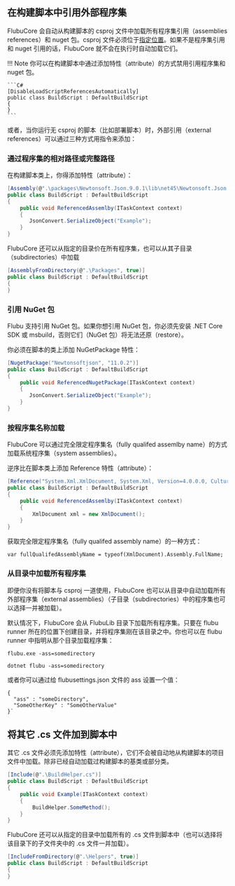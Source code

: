 ## **在构建脚本中引用外部程序集**

FlubuCore 会自动从构建脚本的 csproj 文件中加载所有程序集引用（assemblies references）和 nuget 包。csproj 文件必须位于[指定位置](https://github.com/dotnetcore/FlubuCore/blob/master/src/FlubuCore/Scripting/Analysis/ProjectFileAnalyzer.cs)。如果不是程序集引用和 nuget 引用的话，FlubuCore 就不会在执行时自动加载它们。

!!! Note
	你可以在构建脚本中通过添加特性（attribute）的方式禁用引用程序集和 nuget 包。

	```C#
	[DisableLoadScriptReferencesAutomatically]
	public class BuildScript : DefaultBuildScript
	{
	}
	```

或者，当你运行无 csproj 的脚本（比如部署脚本）时，外部引用（external references）可以通过三种方式用指令来添加：

<a name="By-assembly-relative-or-full-path"></a>

### **通过程序集的相对路径或完整路径**

在构建脚本类上，你得添加特性（attribute）：

```C#
[Assembly(@".\packages\Newtonsoft.Json.9.0.1\lib\net45\Newtonsoft.Json.dll")]
public class BuildScript : DefaultBuildScript
{
    public void ReferencedAssemlby(ITaskContext context)
    {
       JsonConvert.SerializeObject("Example");
    }
}
```

FlubuCore 还可以从指定的目录价在所有程序集，也可以从其子目录（subdirectories）中加载

```C#
[AssemblyFromDirectory(@".\Packages", true)]
public class BuildScript : DefaultBuildScript
{
}
```

<a name="Referencing-nuget-packages"></a>

### **引用 NuGet 包**

Flubu 支持引用 NuGet 包。如果你想引用 NuGet 包，你必须先安装 .NET Core SDK 或 msbuild，否则它们（NuGet 包）将无法还原（restore）。

你必须在脚本的类上添加 NuGetPackage 特性：

```C#
[NugetPackage("Newtonsoftjson", "11.0.2")]
public class BuildScript : DefaultBuildScript
{
    public void ReferencedNugetPackage(ITaskContext context)
    {
       JsonConvert.SerializeObject("Example");
    }
}
```

<a name="Load-assembly-by-assembly-full-name"></a>

### **按程序集名称加载**

FlubuCore 可以通过完全限定程序集名（fully qualifed assemlby name）的方式加载系统程序集（system assemblies）。

逆序比在脚本类上添加 Reference 特性（attribute）：

```C#
[Reference("System.Xml.XmlDocument, System.Xml, Version=4.0.0.0, Culture=neutral, publicKeyToken=b77a5c561934e089")]
public class BuildScript : DefaultBuildScript
{
    public void ReferencedAssemlby(ITaskContext context)
    {
		XmlDocument xml = new XmlDocument();
    }
}
```

获取完全限定程序集名（fully qualifed assembly name）的一种方式：

    var fullQualifedAssemblyName = typeof(XmlDocument).Assembly.FullName;

<a name="Load-all-assemblies-from-directory"></a>

### **从目录中加载所有程序集**

即便你没有将脚本与 csproj 一道使用，FlubuCore 也可以从目录中自动加载所有外部程序集（external assemblies）（子目录（subdirectories）中的程序集也可以选择一并被加载）。

默认情况下，FlubuCore 会从 FlubuLib 目录下加载所有程序集。只要在 flubu runner 所在的位置下创建目录，并将程序集刚在该目录之中。你也可以在 flubu runner 中指明从那个目录加载程序集：

`flubu.exe -ass=somedirectory`

`dotnet flubu -ass=somedirectory`

或者你可以通过给 flubusettings.json 文件的 ass 设置一个值：

    {
      "ass" : "someDirectory",
      "SomeOtherKey" : "SomeOtherValue"
    }`

<a name="Adding-other-cs-files-to-build-script"></a>

## **将其它 .cs 文件加到脚本中**

其它 .cs 文件必须先添加特性（attribute），它们不会被自动地从构建脚本的项目文件中加载。除非已经自动加载过构建脚本的基类或部分类。

```C#
[Include(@".\BuildHelper.cs")]
public class BuildScript : DefaultBuildScript
{
    public void Example(ITaskContext context)
    {
        BuildHelper.SomeMethod();
    }
}
```

FlubuCore 还可以从指定的目录中加载所有的 .cs 文件到脚本中（也可以选择将该目录下的子文件夹中的 .cs 文件一并加载）。

```C#
[IncludeFromDirectory(@".\Helpers", true)]
public class BuildScript : DefaultBuildScript
{
}
```
